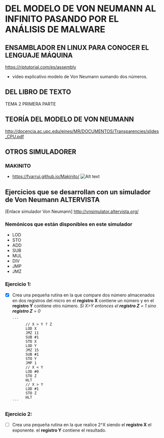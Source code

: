 # DEL MODELO DE VON NEUMANN AL INFINITO PASANDO POR EL ANÁLISIS DE MALWARE 

## ENSAMBLADOR EN LINUX PARA CONOCER EL LENGUAJE MÁQUINA
https://riptutorial.com/es/assembly

* vídeo explicativo modelo de Von Neumann sumando dos números.

## DEL LIBRO DE TEXTO
TEMA 2 PRIMERA PARTE

## TEORÍA DEL MODELO DE VON NEUMANN
http://docencia.ac.upc.edu/eines/MR/DOCUMENTOS/Transparencies/slides_CPU.pdf

## OTROS SIMULADORER

### MAKINITO
* https://fvarrui.github.io/Makinito/
![Alt text](https://fvarrui.github.io/Makinito/images/interfaz.png?raw=true "MAKINITO")

## Ejercicios que se desarrollan con un simulador de Von Neumann ALTERVISTA

[Enlace simulador Von Neumann] http://vnsimulator.altervista.org/

### Nemónicos que están disponibles en este simulador
* LOD
* STO
* ADD
* SUB
* MUL
* DIV
* JMP
* JMZ


### Ejercicio 1: 
- [x] Crea una pequeña rutina en la que compare dos número almacenados en dos registros del micro en el **registro X** contiene un número
      y en el **registro Y** contiene otro número. *Si X>Y entonces el **registro Z** = 1 sino **registro Z** = 0*
      
      ```
            // X > Y ? Z
            LOD X
            JMZ 11
            SUB #1
            STO X
            LOD Y
            JMZ 15
            SUB #1
            STO Y
            JMP 1
            // X < Y
            LOD #0
            STO Z
            HLT
            // X > Y
            LOD #1
            STO Z
            HLT
      ```

### Ejercicio 2: 
- [ ] Crea una pequeña rutina en la que realice 2^X siendo el **registro X** el exponente.
  el **registro Y** contiene el resultado.
